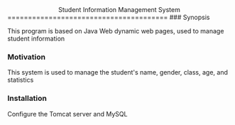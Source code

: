 <center>Student Information Management System</center>
=======================================
### Synopsis

This program is based on Java Web dynamic web pages, used to manage student information

### Motivation

This system is used to manage the student's name, gender, class, age, and statistics

### Installation

Configure the Tomcat server and MySQL
